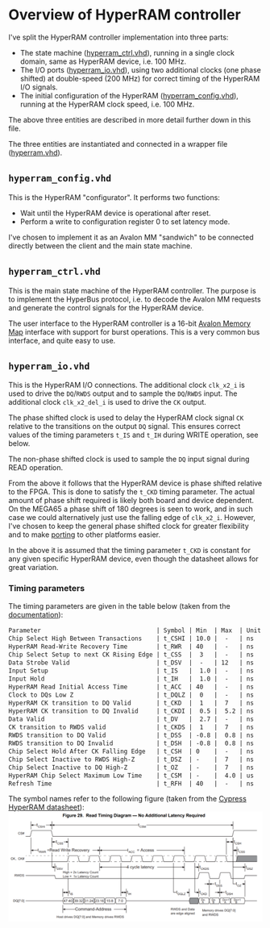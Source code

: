 # Overview of HyperRAM controller

I've split the HyperRAM controller implementation into three parts:

* The state machine ([hyperram\_ctrl.vhd](hyperram_ctrl.vhd)), running in a
  single clock domain, same as HyperRAM device, i.e. 100 MHz.
* The I/O ports ([hyperram\_io.vhd](hyperram_io.vhd)), using two additional
  clocks (one phase shifted) at double-speed (200 MHz) for correct timing of
  the HyperRAM I/O signals.
* The initial configuration of the HyperRAM
  ([hyperram\_config.vhd](hyperram_config.vhd)), running at the HyperRAM clock
  speed, i.e. 100 MHz.

The above three entities are described in more detail further down in this
file.

The three entities are instantiated and connected in a wrapper
file ([hyperram.vhd](hyperram.vhd)).

## `hyperram_config.vhd`

This is the HyperRAM "configurator".
It performs two functions:

* Wait until the HyperRAM device is operational after reset.
* Perform a write to configuration register 0 to set latency mode.

I've chosen to implement it as an Avalon MM "sandwich" to be connected
directly between the client and the main state machine.

## `hyperram_ctrl.vhd`

This is the main state machine of the HyperRAM controller.
The purpose is to implement the HyperBus protocol, i.e.
to decode the Avalon MM requests and generate the control
signals for the HyperRAM device.

The user interface to the HyperRAM controller is a 16-bit [Avalon Memory
Map](doc/Avalon_Interface_Specifications.pdf) interface with support for burst
operations.  This is a very common bus interface, and quite easy to use.

## `hyperram_io.vhd`

This is the HyperRAM I/O connections.  The additional clock `clk_x2_i` is used
to drive the `DQ`/`RWDS` output and to sample the `DQ`/`RWDS` input.  The
additional clock `clk_x2_del_i` is used to drive the `CK` output.

The phase shifted clock is used to delay the HyperRAM clock signal `CK`
relative to the transitions on the output `DQ` signal. This ensures correct
values of the timing parameters `t_IS` and `t_IH` during WRITE operation, see
below.

The non-phase shifted clock is used to sample the `DQ` input signal during READ
operation.

From the above it follows that the HyperRAM device is phase shifted relative to
the FPGA. This is done to satisfy the `t_CKD` timing parameter.  The actual
amount of phase shift required is likely both board and device dependent. On
the MEGA65 a phase shift of 180 degrees is seen to work, and in such case we
could alternatively just use the falling edge of `clk_x2_i`.  However, I've
chosen to keep the general phase shifted clock for greater flexibility and to
make [porting](../../PORTING.md) to other platforms easier.

In the above it is assumed that the timing parameter `t_CKD` is constant for
any given specific HyperRAM device, even though the datasheet allows for great
variation.

### Timing parameters

The timing parameters are given in the table below (taken from the
[documentation](../../doc/66-67WVH8M8ALL-BLL-938852.pdf)):

```
Parameter                                | Symbol | Min  | Max  | Unit
Chip Select High Between Transactions    | t_CSHI | 10.0 |  -   | ns
HyperRAM Read-Write Recovery Time        | t_RWR  | 40   |  -   | ns
Chip Select Setup to next CK Rising Edge | t_CSS  |  3   |  -   | ns
Data Strobe Valid                        | t_DSV  |  -   | 12   | ns
Input Setup                              | t_IS   |  1.0 |  -   | ns
Input Hold                               | t_IH   |  1.0 |  -   | ns
HyperRAM Read Initial Access Time        | t_ACC  | 40   |  -   | ns
Clock to DQs Low Z                       | t_DQLZ |  0   |  -   | ns
HyperRAM CK transition to DQ Valid       | t_CKD  |  1   |  7   | ns
HyperRAM CK transition to DQ Invalid     | t_CKDI |  0.5 |  5.2 | ns
Data Valid                               | t_DV   |  2.7 |  -   | ns
CK transition to RWDS valid              | t_CKDS |  1   |  7   | ns
RWDS transition to DQ Valid              | t_DSS  | -0.8 |  0.8 | ns
RWDS transition to DQ Invalid            | t_DSH  | -0.8 |  0.8 | ns
Chip Select Hold After CK Falling Edge   | t_CSH  | 0    |  -   | ns
Chip Select Inactive to RWDS High-Z      | t_DSZ  | -    |  7   | ns
Chip Select Inactive to DQ High-Z        | t_OZ   | -    |  7   | ns
HyperRAM Chip Select Maximum Low Time    | t_CSM  | -    |  4.0 | us
Refresh Time                             | t_RFH  | 40   |  -   | ns
```

The symbol names refer to the following figure (taken from the [Cypress HyperRAM datasheet](../../doc/s27kl0642.pdf)):
![timing diagram](../../doc/Timing_Diagram.png)


